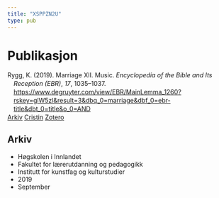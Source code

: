 ```yaml
---
title: "XSPPZN2U"
type: pub
---
```

<h1>Publikasjon</h1>
<article id="csl-bib-container-XSPPZN2U" class="csl-bib-container">
  <div class="csl-bib-body" style="line-height: 1.35; padding-left: 1em; text-indent:-1em;">
  <div class="csl-entry">Rygg, K. (2019). Marriage XII. Music. <i>Encyclopedia of the Bible and Its Reception (EBR)</i>, <i>17</i>, 1035&#x2013;1037. <a href="https://www.degruyter.com/view/EBR/MainLemma_1260?rskey=glW5zl&amp;result=3&amp;dbq_0=marriage&amp;dbf_0=ebr-title&amp;dbt_0=title&amp;o_0=AND">https://www.degruyter.com/view/EBR/MainLemma_1260?rskey=glW5zl&amp;result=3&amp;dbq_0=marriage&amp;dbf_0=ebr-title&amp;dbt_0=title&amp;o_0=AND</a></div>
</div>
  <div class="csl-bib-buttons">
    <a href="#taxonomy-article-XSPPZN2U" class="csl-bib-button">Arkiv</a>
    <a href alt="Cristin URL" class="csl-bib-button">Cristin</a>
    <a href alt="Zotero URL" class="csl-bib-button">Zotero</a>
  </div>
  <div id="csl-bib-meta-container-XSPPZN2U"></div>
</article>
<div id="csl-bib-meta-XSPPZN2U" class="csl-bib-meta">
  <article id="taxonomy-article-XSPPZN2U" class="taxonomy-article">
    <h1>Arkiv</h1>
    <ul>
      <li>Høgskolen i Innlandet</li>
      <li>Fakultet for lærerutdanning og pedagogikk</li>
      <li>Institutt for kunstfag og kulturstudier</li>
      <li>2019</li>
      <li>September</li>
    </ul>
  </article>
</div>
